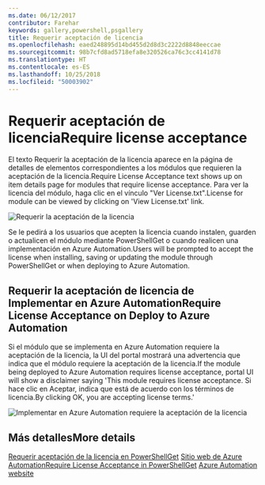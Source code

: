 ```yaml
---
ms.date: 06/12/2017
contributor: Farehar
keywords: gallery,powershell,psgallery
title: Requerir aceptación de licencia
ms.openlocfilehash: eaed248895d14bd455d2d8d3c2222d8848eeccae
ms.sourcegitcommit: 98b7cfd8ad5718efa8e320526ca76c3cc4141d78
ms.translationtype: HT
ms.contentlocale: es-ES
ms.lasthandoff: 10/25/2018
ms.locfileid: "50003902"
---
```

# <a name="require-license-acceptance"></a><span data-ttu-id="d3986-103">Requerir aceptación de licencia</span><span class="sxs-lookup"><span data-stu-id="d3986-103">Require license acceptance</span></span>

<span data-ttu-id="d3986-104">El texto Requerir la aceptación de la licencia aparece en la página de detalles de elementos correspondientes a los módulos que requieren la aceptación de la licencia.</span><span class="sxs-lookup"><span data-stu-id="d3986-104">Require License Acceptance text shows up on item details page for modules that require license acceptance.</span></span> <span data-ttu-id="d3986-105">Para ver la licencia del módulo, haga clic en el vínculo "Ver License.txt".</span><span class="sxs-lookup"><span data-stu-id="d3986-105">License for module can be viewed by clicking on 'View License.txt' link.</span></span>

![Requerir la aceptación de la licencia](../../Images/RequireLicenseAcceptance.png)

<span data-ttu-id="d3986-107">Se le pedirá a los usuarios que acepten la licencia cuando instalen, guarden o actualicen el módulo mediante PowerShellGet o cuando realicen una implementación en Azure Automation.</span><span class="sxs-lookup"><span data-stu-id="d3986-107">Users will be prompted to accept the license when installing, saving or updating the module through PowerShellGet or when deploying to Azure Automation.</span></span>

## <a name="require-license-acceptance-on-deploy-to-azure-automation"></a><span data-ttu-id="d3986-108">Requerir la aceptación de licencia de Implementar en Azure Automation</span><span class="sxs-lookup"><span data-stu-id="d3986-108">Require License Acceptance on Deploy to Azure Automation</span></span>

<span data-ttu-id="d3986-109">Si el módulo que se implementa en Azure Automation requiere la aceptación de la licencia, la UI del portal mostrará una advertencia que indica que el módulo requiere la aceptación de la licencia.</span><span class="sxs-lookup"><span data-stu-id="d3986-109">If the module being deployed to Azure Automation requires license acceptance, portal UI will show a disclaimer saying 'This module requires license acceptance.</span></span> <span data-ttu-id="d3986-110">Si hace clic en Aceptar, indica que está de acuerdo con los términos de licencia.</span><span class="sxs-lookup"><span data-stu-id="d3986-110">By clicking OK, you are accepting license terms.'</span></span>

![Implementar en Azure Automation requiere la aceptación de la licencia](../../Images/DeployToAzureAutomationRequireLicenseAcceptanceDisclaimer.png)

## <a name="more-details"></a><span data-ttu-id="d3986-112">Más detalles</span><span class="sxs-lookup"><span data-stu-id="d3986-112">More details</span></span>

<span data-ttu-id="d3986-113">[Requerir aceptación de la licencia en PowerShellGet](../../concepts/module-license-acceptance.md)
[Sitio web de Azure Automation](/azure/automation)</span><span class="sxs-lookup"><span data-stu-id="d3986-113">[Require License Acceptance in PowerShellGet](../../concepts/module-license-acceptance.md)
[Azure Automation website](/azure/automation)</span></span>
